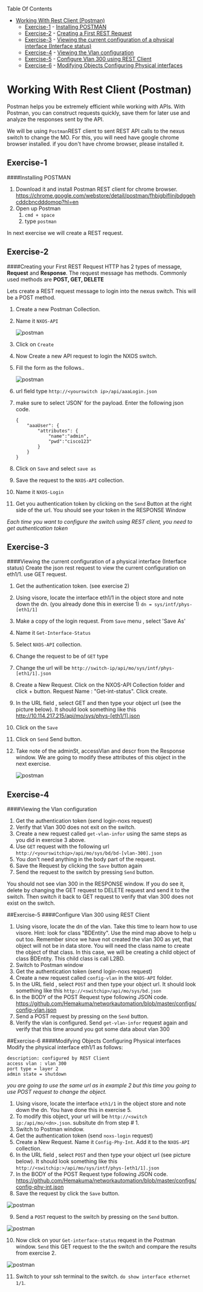 Table Of Contents

- [Working With Rest Client (Postman)](#)
	- [Exercise-1](#exercise-1)
			- [Installing POSTMAN](#exercise-1)
	- [Exercise-2](#exercise-2)
			- [Creating a First REST Request](#exercise-2)
	- [Exercise-3](#exercise-3)
			- [Viewing the current configuration of a physical interface (Interface status)](#exercise-3)
	- [Exercise-4](#exercise-4)
			- [Viewing the Vlan configuration](#exercise-4)
	- [Exercise-5](#exercise-5)
			- [Configure Vlan 300 using REST Client](#exercise-5)
	- [Exercise-6](#exercise-6)
			- [Modifying Objects Configuring Physical interfaces](#exercise-6)

# Working With Rest Client (Postman)
Postman helps you be extremely efficient while working with APIs. With Postman, you can construct requests quickly, save them for later use and analyze the responses sent by the API.

We will be using `Postman`REST client  to sent REST API calls to the nexus switch to change the MO.  For this, you will need have google chrome browser installed.  if you don't have chrome browser, please installed it.

## Exercise-1
####Installing POSTMAN
1. Download it and install Postman REST client for chrome browser.  
https://chrome.google.com/webstore/detail/postman/fhbjgbiflinjbdggehcddcbncdddomop?hl=en
2. Open up Postman
    1. `cmd + space`
    2. type `postman`

In next exercise we will create a REST request.

## Exercise-2
####Creating your First REST Request
HTTP has 2 types of message, **Request** and **Response**. The request message has methods. Commonly used methods are **POST, GET, DELETE**

Lets create a REST request message to login into the nexus switch.  This will be a POST method.

1. Create a new Postman Collection.
2. Name it `NXOS-API`

    ![postman](/images/postman-1.png)  

3. Click on `Create`
4. Now Create a new API request to login the NXOS switch.
5. Fill the form as the follows..

    ![postman](/images/postman-2.png)

6. url field type `http://<yourswitch ip>/api/aaaLogin.json`
7. make sure to select 'JSON' for the payload. Enter the following json code.

    ```
    {
        "aaaUser": {
            "attributes": {
                "name":"admin",
                "pwd":"cisco123"
            }
        }
    }
    ```

8. Click on `Save` and select `save as`
8. Save the request to the `NXOS-API` collection.
9. Name it `NXOS-Login`
10. Get you authentication token by clicking on the `Send` Button at the right side of the url. You should see your token in the RESPONSE Window

*Each time you want to configure the switch using REST client, you need to get authentication token*

## Exercise-3
####Viewing the current configuration of a physical interface (Interface status)
Create the json rest request to view the current configuration on eth1/1.  use GET request.

1. Get the authentication token. (see exercise 2)
2. Using visore, locate the interface eth1/1 in the object store and note down the dn.  (you already done this in exercise 1)
`dn = sys/intf/phys-[eth1/1]`
3. Make a copy of the login request. From `Save` menu , select 'Save As'
4. Name it `Get-Interface-Status`
5. Select `NXOS-API` collection.
6. Change the request to be of `GET` type
4. Change the url will be `http://switch-ip/api/mo/sys/intf/phys-[eth1/1].json`
4. Create a New Request.  Click on the NXOS-API Collection folder and click + button.  Request Name : "Get-int-status".  Click create.
5. In the URL field , select GET and then type your object url (see the picture below).  It should look something like this http://10.114.217.215/api/mo/sys/phys-[eth1/1].json
6. Click on the `Save`
7. Click on `Send`   Send button.
7. Take note of the adminSt, accessVlan and descr from the Response window.  We are going to modify these attributes of this object in the next exercise.

    ![postman](/images/postman-3.png)  

## Exercise-4
####Viewing the Vlan configuration
1. Get the authentication token (send login-noxs request)
2. Verify that Vlan 300 does not exit on the switch.
3. Create a new request called `get-vlan-infor` using the same steps as you did in exercise 3 above.
4. Use `GET` request with the following url   `http://<yourswitchip>/api/mo/sys/bd/bd-[vlan-300].json`
5. You don't need anything in the body part of the request.
6. Save the Request by clicking the `Save` button again
6. Send the request to the switch by pressing `Send` button.  

You should not see vlan 300 in the RESPONSE window.  If you do see it, delete by changing the GET request to DELETE request and send it to the switch.  Then switch it back to GET request to verify that vlan 300 does not exist on the switch.


##Exercise-5
####Configure Vlan 300 using REST Client
1. Using visore, locate the dn of the vlan. Take this time to learn how to use visore.  Hint: look for class "BDEntity". Use the mind map above to help u out too. Remember since we have not created the vlan 300 as yet, that object will not be in data store.  You will need the class name to create the object of that class. In this case, we will be creating a child object of class BDEntity.  This child class is call L2BD.
2. Switch to Postman window
3. Get the authentication token (send login-noxs request)
4. Create a new request called `config-vlan` in the `NXOS-API` folder.
5. In the URL field , select `POST` and then type your object url.  It should look something like this `http://<switchip>/api/mo/sys/bd.json`
6. In the BODY of the POST Request type following JSON code.  
https://github.com/Hemakuma/networkautomation/blob/master/configs/config-vlan.json
7. Send a POST request by pressing on the `Send` button.
8. Verify the vlan is configured. Send  `get-vlan-infor` request again  and verify that this time around you got some data about vlan 300

##Exercise-6
####Modifying Objects Configuring Physical interfaces
Modify the physical interface eth1/1 as follows:
```
description: configured by REST Client
access vlan : vlan 300
port type = layer 2
admin state = shutdown
```
*you are going to use the same url as in example 2 but this time you going to use POST request to change the object.*

1. Using visore, locate the interface `eth1/1` in the object store and note down the dn. You have done this in exercise 5.
2. To modify this object, your url will be `http://<switch ip:/api/mo/<dn>.json`. subsitute dn from step # 1.
3. Switch to Postman window.
4. Get the authentication token (send `noxs-login` request)
5. Create a New Request. Name it `Config-Phy-Int`.  Add it to the `NXOS-API` collection.
6. In the URL field , select `POST` and then type your object url (see picture below).  It should look something like this `http://<switchip:>/api/mo/sys/intf/phys-[eth1/1].json`
7. In the BODY of the POST Request type following JSON code.
https://github.com/Hemakuma/networkautomation/blob/master/configs/config-phy-int.json
8. Save the request by click the `Save` button.

![postman](/images/postman-4-0.png)

9. Send a `POST` request to the switch by pressing on the `Send` button.

![postman](/images/postman-4.png)

10. Now click on your `Get-interface-status`  request in the Postman window.  `Send`  this GET request  to the the switch and compare the results from exercise 2.

![postman](/images/postman-4.png)  

11. Switch to your ssh terminal to the switch.  `do show interface ethernet 1/1`.
